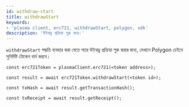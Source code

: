 ```yaml
---
id: withdraw-start
title: withdrawStart
keywords:
- 'plasma client, erc721, withdrawStart, polygon, sdk'
description: 'উইথড্র প্রক্রিয়া শুরু করে।'
---
```


`withdrawStart` পদ্ধতি ব্যবহার করা যেতে পারে উইথড্র প্রক্রিয়া শুরু করার জন্য, যেখানে Polygon চেইনে সুনির্দিষ্ট টোকেন বার্ন করবে।

```
const erc721Token = plasmaClient.erc721(<token address>);

const result = await erc721Token.withdrawStart(<token id>);

const txHash = await result.getTransactionHash();

const txReceipt = await result.getReceipt();

```
